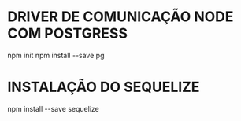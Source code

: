 # DRIVER DE COMUNICAÇÃO NODE COM POSTGRESS

npm init
npm install --save pg


# INSTALAÇÃO DO SEQUELIZE

npm install --save sequelize